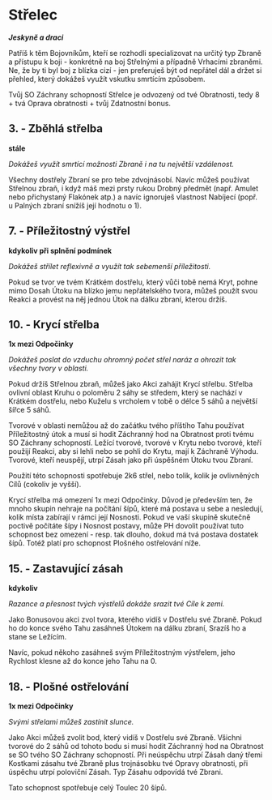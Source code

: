# Střelec

***Jeskyně a draci***

Patříš k těm Bojovníkům, kteří se rozhodli specializovat na určitý typ Zbraně a přístupu k boji - konkrétně na boj Střelnými a případně Vrhacími zbraněmi. Ne, že by ti byl boj z blízka cizí - jen
preferuješ být od nepřátel dál a držet si přehled, který dokážeš využít vskutku smrtícím způsobem.

Tvůj SO Záchrany schopností Střelce je odvozený od tvé Obratnosti, tedy 8 + tvá Oprava obratnosti + tvůj Zdatnostní bonus.

## 3\. - Zběhlá střelba

**stále**

*Dokážeš využít smrtící možnosti Zbraně i na tu největší vzdálenost.*

Všechny dostřely Zbraní se pro tebe zdvojnásobí. Navíc můžeš používat Střelnou zbraň, i když máš mezi prsty rukou Drobný předmět (např. Amulet nebo přichystaný Flakónek atp.) a navíc ignoruješ vlastnost Nabíjecí (popř. u Palných zbraní snížíš její hodnotu o 1).

## 7\. - Příležitostný výstřel

**kdykoliv při splnění podmínek**

*Dokážeš střílet reflexivně a využít tak sebemenší příležitosti.*

Pokud se tvor ve tvém Krátkém dostřelu, který vůči tobě nemá Kryt, pohne mimo Dosah Útoku na blízko jemu nepřátelského tvora, můžeš použít svou Reakci a provést na něj jednou Útok na dálku zbraní, kterou držíš.

## 10\. - Krycí střelba

**1x mezi Odpočinky**

*Dokážeš poslat do vzduchu ohromný počet střel naráz a ohrozit tak všechny tvory v oblasti.*

Pokud držíš Střelnou zbraň, můžeš jako Akci zahájit Krycí střelbu. Střelba ovlivní oblast Kruhu o poloměru 2 sáhy se středem, který se nachází v Krátkém dostřelu, nebo Kuželu s vrcholem v tobě o délce 5 sáhů a největší šířce 5 sáhů.

Tvorové v oblasti nemůžou až do začátku tvého příštího Tahu používat Příležitostný útok a musí si hodit Záchranný hod na Obratnost proti tvému SO Záchrany schopností. Ležící tvorové, tvorové v Krytu nebo tvorové, kteří použijí Reakci, aby si lehli nebo se pohli do Krytu, mají k Záchraně Výhodu. Tvorové, kteří neuspějí, utrpí Zásah jako při úspěšném Útoku tvou Zbraní.

Použití této schopnosti spotřebuje 2k6 střel, nebo tolik, kolik je ovlivněných Cílů (cokoliv je vyšší).

<Card header="Omezení Krycí střelby">

Krycí střelba má omezení 1x mezi Odpočinky. Důvod je především ten, že mnoho skupin nehraje na počítání šípů, které má postava u sebe a nesledují, kolik místa zabírají v rámci její Nosnosti. Pokud ve vaší skupině skutečně poctivě počítáte šípy i Nosnost postavy, může PH dovolit používat tuto schopnost bez omezení - resp. tak dlouho, dokud má tvá postava dostatek šípů. Totéž platí pro schopnost Plošného ostřelování níže.

</Card>

## 15\. - Zastavující zásah

**kdykoliv**

*Razance a přesnost tvých výstřelů dokáže srazit tvé Cíle k zemi.*

Jako Bonusovou akci zvol tvora, kterého vidíš v Dostřelu své Zbraně. Pokud ho do konce svého Tahu zasáhneš Útokem na dálku zbraní, Srazíš ho a stane se Ležícím.

Navíc, pokud někoho zasáhneš svým Příležitostným výstřelem, jeho Rychlost klesne až do konce jeho Tahu na 0.

## 18\. - Plošné ostřelování

**1x mezi Odpočinky**

*Svými střelami můžeš zastínit slunce.*

Jako Akci můžeš zvolit bod, který vidíš v Dostřelu své Zbraně. Všichni tvorové do 2 sáhů od tohoto bodu si musí hodit Záchranný hod na Obratnost se SO tvého SO Záchrany schopností. Při neúspěchu utrpí Zásah daný třemi Kostkami zásahu tvé Zbraně plus trojnásobku tvé Opravy
obratnosti, při úspěchu utrpí poloviční Zásah. Typ Zásahu odpovídá tvé Zbrani.

Tato schopnost spotřebuje celý Toulec 20 šípů.
